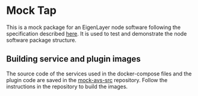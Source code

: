 # Mock Tap

This is a mock package for an EigenLayer node software following the specification described [here](https://eigen.nethermind.io/docs/packaging/). It is used to test and demonstrate the node software package structure.

## Building service and plugin images

The source code of the services used in the docker-compose files and the plugin code are saved in the [mock-avs-src](https://github.com/NethermindEth/mock-avs-src) repository. Follow the instructions in the repository to build the images.
